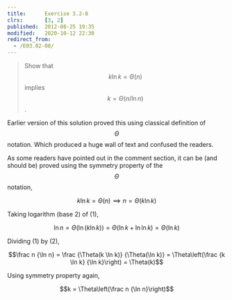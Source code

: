 ```yaml
---
title:      Exercise 3.2-8
clrs:       [3, 2]
published:  2012-08-25 19:35
modified:   2020-10-12 22:30
redirect_from:
  - /E03.02-08/
---
```


> Show that $$k \ln k = \Theta(n)$$ implies $$k = \Theta(n/ \ln n)$$.

Earlier version of this solution proved this using classical definition of $$\Theta$$ notation. Which produced a huge wall of text and confused the readers.

As some readers have pointed out in the comment section, it can be (and should be) proved using the symmetry property of the $$\Theta$$ notation,

$$k \ln k = \Theta(n) \implies n = \Theta(k \ln k) \tag{1}$$

Taking logarithm (base 2) of (1),

$$\ln n = \Theta(\ln (k \ln k)) = \Theta(\ln k + \ln \ln k) = \Theta(\ln k) \tag{2}$$

Dividing (1) by (2),

$$\frac n {\ln n} = \frac {\Theta(k \ln k)} {\Theta(\ln k)} = \Theta\left(\frac {k \ln k} {\ln k}\right) = \Theta(k)$$

Using symmetry property again,

$$k = \Theta\left(\frac n {\ln n}\right)$$
